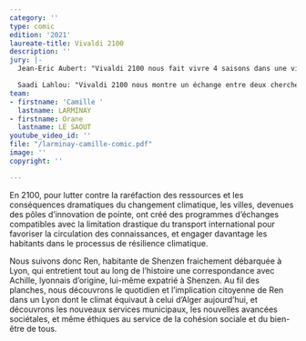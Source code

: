 ```yaml
---
category: ''
type: comic
edition: '2021'
laureate-title: Vivaldi 2100
description: ''
jury: |-
  Jean-Eric Aubert: "Vivaldi 2100 nous fait vivre 4 saisons dans une ville de Lyon très largement végétalisée, dans laquelle l’entraide collective a permis de s’adapter au mieux aux bouleversements climatiques. La BD montre aussi l’interdépendance des populations dans le monde et comment les villes, prenant le relais des États, collaborent et partagent leurs expériences. Cette jolie BD a retenu notre attention car elle propose une vision réaliste et crédible d’un futur dans lequel tout n’est certes pas rose, mais où les efforts et la responsabilité de tous permettent une vie meilleure, plus sobre, mais aussi plus solidaire. Nous avons particulièrement apprécié le fait que cette œuvre s’appuie sur des travaux de prospective et soit le produit d’un travail collectif."

  Saadi Lahlou: "Vivaldi 2100 nous montre un échange entre deux chercheurs, une chercheuse chinoise et un chercheur Lyonnais. Elle montre de manière assez réaliste et très bien documentée la manière dont pourraient se gérer au niveau local les grands changements climatiques, et les différences qu’il peut y avoir entre un mode de vie très technologique, et un mode de vie, on va dire, plus soutenable et basée sur l’économie locale, et surtout sur des changements de politique locale et de démocratie locale. J’ai trouvé que c’était très bien fait et assez réaliste et ça m’a donné à réfléchir sur ce que ça allait être de vivre avec très peu d’émissions de carbone, c’est-à-dire en se tenant aux objectifs qu’on s’est fixés. C’est intéressant, ça ne va pas être simple. C’est faisable, c’est sympa, c’est différent, et ça sous-entend beaucoup de différences dans la vie quotidienne, au niveau de la gestion locale et de la politique, par rapport à ce qu’on fait actuellement."
team:
- firstname: 'Camille '
  lastname: LARMINAY
- firstname: Orane
  lastname: LE SAOUT
youtube_video_id: ''
file: "/larminay-camille-comic.pdf"
image: ''
copyright: ''

---
```

En 2100, pour lutter contre la raréfaction des ressources et les conséquences dramatiques du changement climatique, les villes, devenues des pôles d’innovation de pointe, ont créé des programmes d’échanges compatibles avec la limitation drastique du transport international pour favoriser la circulation des connaissances, et engager davantage les habitants dans le processus de résilience climatique. 

Nous suivons donc Ren, habitante de Shenzen fraichement débarquée à Lyon, qui entretient tout au long de l’histoire une correspondance avec Achille, lyonnais d’origine, lui-même expatrié à Shenzen. Au fil des planches, nous découvrons le quotidien et l’implication citoyenne de Ren dans un Lyon dont le climat équivaut à celui d’Alger aujourd’hui, et découvrons les nouveaux services municipaux, les nouvelles avancées sociétales, et même éthiques au service de la cohésion sociale et du bien-être de tous.